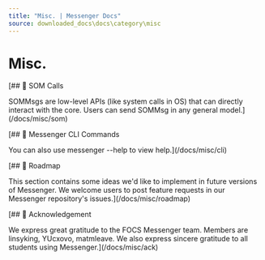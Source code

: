 ```yaml
---
title: "Misc. | Messenger Docs"
source: downloaded_docs\docs\category\misc
---
```


# Misc.

[## 📄️ SOM Calls

SOMMsgs are low-level APIs (like system calls in OS) that can directly interact with the core. Users can send SOMMsg in any general model.](/docs/misc/som)

[## 📄️ Messenger CLI Commands

You can also use messenger --help to view help.](/docs/misc/cli)

[## 📄️ Roadmap

This section contains some ideas we'd like to implement in future versions of Messenger. We welcome users to post feature requests in our Messenger repository's issues.](/docs/misc/roadmap)

[## 📄️ Acknowledgement

We express great gratitude to the FOCS Messenger team. Members are linsyking, YUcxovo, matmleave. We also express sincere gratitude to all students using Messenger.](/docs/misc/ack)